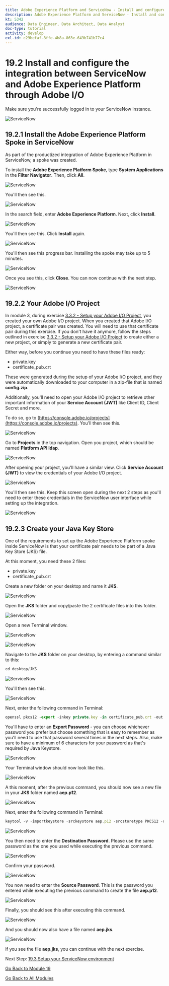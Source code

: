 ```yaml
---
title: Adobe Experience Platform and ServiceNow - Install and configure the integration between ServiceNow and Adobe Experience Platform through Adobe I/O
description: Adobe Experience Platform and ServiceNow - Install and configure the integration between ServiceNow and Adobe Experience Platform through Adobe I/O
kt: 5342
audience: Data Engineer, Data Architect, Data Analyst
doc-type: tutorial
activity: develop
exl-id: c29befaf-8ffe-4b8a-863e-643b741b77c4
---
```

# 19.2 Install and configure the integration between ServiceNow and Adobe Experience Platform through Adobe I/O

Make sure you're successfully logged in to your ServiceNow instance.

![ServiceNow](./images/snow17.png)

## 19.2.1 Install the Adobe Experience Platform Spoke in ServiceNow

As part of the productized integration of Adobe Experience Platform in ServiceNow, a spoke was created.

To install the **Adobe Experience Platform Spoke**, type **System Applications** in the **Filter Navigator**. Then, click **All**.

![ServiceNow](./images/spoke1.png)

You'll then see this.

![ServiceNow](./images/spoke2.png)

In the search field, enter **Adobe Experience Platform**. Next, click **Install**.

![ServiceNow](./images/spoke3.png)

You'll then see this. Click **Install** again.

![ServiceNow](./images/spoke4.png)

You'll then see this progress bar. Installing the spoke may take up to 5 minutes.

![ServiceNow](./images/spoke5.png)

Once you see this, click **Close**. You can now continue with the next step.

![ServiceNow](./images/spoke6.png)

## 19.2.2 Your Adobe I/O Project

In module 3, during exercise [3.3.2 - Setup your Adobe I/O Project](./../module3/ex3.md), you created your own Adobe I/O project. When you created that Adobe I/O project, a certificate pair was created. You will need to use that certificate pair during this exercise. If you don't have it anymore, follow the steps outlined in exercise [3.3.2 - Setup your Adobe I/O Project](./../module3/ex3.md) to create either a new project, or simply to generate a new certificate pair.

Either way, before you continue you need to have these files ready:

- private.key
- certificate_pub.crt

These were generated during the setup of your Adobe I/O project, and they were automatically downloaded to your computer in a zip-file that is named **config.zip**.

Additionally, you'll need to open your Adobe I/O project to retrieve other important information of your **Service Account (JWT)** like Client ID, Client Secret and more.

To do so, go to [https://console.adobe.io/projects](https://console.adobe.io/projects). You'll then see this.

![ServiceNow](./images/io1.png)

Go to **Projects** in the top navigation. Open you project, which should be named **Platform API ldap**.

![ServiceNow](./images/io2.png)

After opening your project, you'll have a similar view. Click **Service Account (JWT)** to view the credentials of your Adobe I/O project.

![ServiceNow](./images/io3.png)

You'll then see this. Keep this screen open during the next 2 steps as you'll need to enter these credentials in the ServiceNow user interface while setting up the integration.

![ServiceNow](./images/io4.png)

## 19.2.3 Create your Java Key Store

One of the requirements to set up the Adobe Experience Platform spoke inside ServiceNow is that your certificate pair needs to be part of a Java Key Store (JKS) file.

At this moment, you need these 2 files:

- private.key
- certificate_pub.crt

Create a new folder on your desktop and name it **JKS**.

![ServiceNow](./images/jks1.png)

Open the **JKS** folder and copy/paste the 2 certificate files into this folder.

![ServiceNow](./images/jks2.png)

Open a new Terminal window.

![ServiceNow](./images/jks3.png)

![ServiceNow](./images/jks4.png)

Navigate to the **JKS** folder on your desktop, by entering a command similar to this:

```javascript
cd desktop/JKS
```

![ServiceNow](./images/jks5.png)

You'll then see this.

![ServiceNow](./images/jks6.png)

Next, enter the following command in Terminal:

```javascript
openssl pkcs12 -export -inkey private.key -in certificate_pub.crt -out aep.p12
```

You'll have to enter an **Export Password** - you can choose whichever password you prefer but choose something that is easy to remember as you'll need to use that password several times in the next steps. Also, make sure to have a minimum of 6 characters for your password as that's required by Java Keystore.

![ServiceNow](./images/jks7.png)

Your Terminal window should now look like this.

![ServiceNow](./images/jks8.png)

A this moment, after the previous command, you should now see a new file in your **JKS** folder named **aep.p12**.

![ServiceNow](./images/jks9.png)

Next, enter the following command in Terminal:

```javascript
keytool -v -importkeystore -srckeystore aep.p12 -srcstoretype PKCS12 -destkeystore aep.jks -deststoretype JKS
```

![ServiceNow](./images/jks10.png)

You then need to enter the **Destination Password**. Please use the same password as the one you used while executing the previous command.

![ServiceNow](./images/jks11.png)

Confirm your password.

![ServiceNow](./images/jks12.png)

You now need to enter the **Source Password**. This is the password you entered while executing the previous command to create the file **aep.p12**.

![ServiceNow](./images/jks13.png)

Finally, you should see this after executing this command.

![ServiceNow](./images/jks14.png)

And you should now also have a file named **aep.jks**.

![ServiceNow](./images/jks15.png)

If you see the file **aep.jks**, you can continue with the next exercise.

Next Step: [19.3 Setup your ServiceNow environment](./ex3.md)

[Go Back to Module 19](./call-center-servicenow.md)

[Go Back to All Modules](./../../overview.md)
